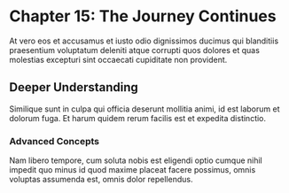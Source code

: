 # Chapter 15: The Journey Continues

At vero eos et accusamus et iusto odio dignissimos ducimus qui blanditiis praesentium voluptatum deleniti atque corrupti quos dolores et quas molestias excepturi sint occaecati cupiditate non provident.

## Deeper Understanding

Similique sunt in culpa qui officia deserunt mollitia animi, id est laborum et dolorum fuga. Et harum quidem rerum facilis est et expedita distinctio.

### Advanced Concepts

Nam libero tempore, cum soluta nobis est eligendi optio cumque nihil impedit quo minus id quod maxime placeat facere possimus, omnis voluptas assumenda est, omnis dolor repellendus.